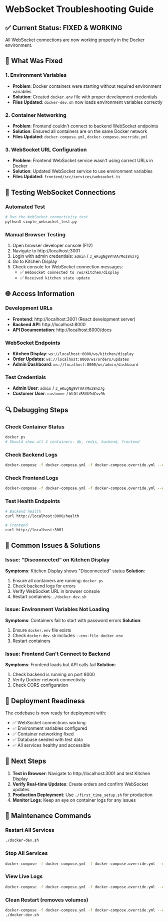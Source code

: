 # WebSocket Troubleshooting Guide

## ✅ Current Status: FIXED & WORKING

All WebSocket connections are now working properly in the Docker environment.

## 🔧 What Was Fixed

### 1. Environment Variables
- **Problem**: Docker containers were starting without required environment variables
- **Solution**: Created `docker.env` file with proper development credentials
- **Files Updated**: `docker-dev.sh` now loads environment variables correctly

### 2. Container Networking
- **Problem**: Frontend couldn't connect to backend WebSocket endpoints
- **Solution**: Ensured all containers are on the same Docker network
- **Files Updated**: `docker-compose.yml`, `docker-compose.override.yml`

### 3. WebSocket URL Configuration
- **Problem**: Frontend WebSocket service wasn't using correct URLs in Docker
- **Solution**: Updated WebSocket service to use environment variables
- **Files Updated**: `frontend/src/services/websocket.ts`

## 🧪 Testing WebSocket Connections

### Automated Test
```bash
# Run the WebSocket connectivity test
python3 simple_websocket_test.py
```

### Manual Browser Testing
1. Open browser developer console (F12)
2. Navigate to http://localhost:3001
3. Login with admin credentials: `admin` / `3_eKugNg9VTAA7Moz8nz7g`
4. Go to Kitchen Display
5. Check console for WebSocket connection messages:
   - ✅ `WebSocket connected to /ws/kitchen/display`
   - ✅ `Received kitchen state update`

## 🌐 Access Information

### Development URLs
- **Frontend**: http://localhost:3001 (React development server)
- **Backend API**: http://localhost:8000
- **API Documentation**: http://localhost:8000/docs

### WebSocket Endpoints
- **Kitchen Display**: `ws://localhost:8000/ws/kitchen/display`
- **Order Updates**: `ws://localhost:8000/ws/orders/updates`
- **Admin Dashboard**: `ws://localhost:8000/ws/admin/dashboard`

### Test Credentials
- **Admin User**: `admin` / `3_eKugNg9VTAA7Moz8nz7g`
- **Customer User**: `customer` / `WLOfiBSVU9dCvv9k`

## 🔍 Debugging Steps

### Check Container Status
```bash
docker ps
# Should show all 4 containers: db, redis, backend, frontend
```

### Check Backend Logs
```bash
docker-compose -f docker-compose.yml -f docker-compose.override.yml --env-file docker.env logs backend
```

### Check Frontend Logs
```bash
docker-compose -f docker-compose.yml -f docker-compose.override.yml --env-file docker.env logs frontend
```

### Test Health Endpoints
```bash
# Backend health
curl http://localhost:8000/health

# Frontend
curl http://localhost:3001
```

## 🐛 Common Issues & Solutions

### Issue: "Disconnected" on Kitchen Display
**Symptoms**: Kitchen Display shows "Disconnected" status
**Solution**: 
1. Ensure all containers are running: `docker ps`
2. Check backend logs for errors
3. Verify WebSocket URL in browser console
4. Restart containers: `./docker-dev.sh`

### Issue: Environment Variables Not Loading
**Symptoms**: Containers fail to start with password errors
**Solution**:
1. Ensure `docker.env` file exists
2. Check `docker-dev.sh` includes `--env-file docker.env`
3. Restart containers

### Issue: Frontend Can't Connect to Backend
**Symptoms**: Frontend loads but API calls fail
**Solution**:
1. Check backend is running on port 8000
2. Verify Docker network connectivity
3. Check CORS configuration

## 🚀 Deployment Readiness

The codebase is now ready for deployment with:
- ✅ WebSocket connections working
- ✅ Environment variables configured
- ✅ Container networking fixed
- ✅ Database seeded with test data
- ✅ All services healthy and accessible

## 📝 Next Steps

1. **Test in Browser**: Navigate to http://localhost:3001 and test Kitchen Display
2. **Verify Real-time Updates**: Create orders and confirm WebSocket updates
3. **Production Deployment**: Use `./first_time_setup.sh` for production
4. **Monitor Logs**: Keep an eye on container logs for any issues

## 🔧 Maintenance Commands

### Restart All Services
```bash
./docker-dev.sh
```

### Stop All Services
```bash
docker-compose -f docker-compose.yml -f docker-compose.override.yml --env-file docker.env down
```

### View Live Logs
```bash
docker-compose -f docker-compose.yml -f docker-compose.override.yml --env-file docker.env logs -f
```

### Clean Restart (removes volumes)
```bash
docker-compose -f docker-compose.yml -f docker-compose.override.yml --env-file docker.env down --volumes --remove-orphans
./docker-dev.sh
```




